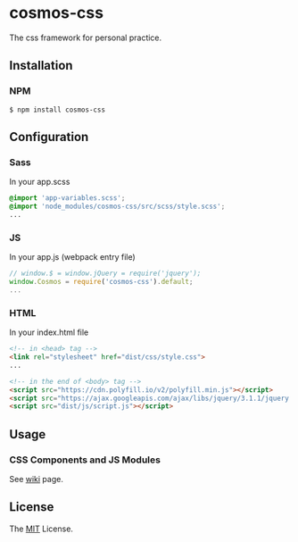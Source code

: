 # cosmos-css
The css framework for personal practice.

## Installation
### NPM
```shell
$ npm install cosmos-css
```

## Configuration
### Sass
In your app.scss
```scss
@import 'app-variables.scss';
@import 'node_modules/cosmos-css/src/scss/style.scss';
...
```
### JS
In your app.js (webpack entry file)
```js
// window.$ = window.jQuery = require('jquery');
window.Cosmos = require('cosmos-css').default;
...
```
### HTML
In your index.html file
```html
<!-- in <head> tag -->
<link rel="stylesheet" href="dist/css/style.css">
...

<!-- in the end of <body> tag -->
<script src="https://cdn.polyfill.io/v2/polyfill.min.js"></script> 
<script src="https://ajax.googleapis.com/ajax/libs/jquery/3.1.1/jquery.min.js"></script>
<script src="dist/js/script.js"></script>
```

## Usage
### CSS Components and JS Modules
See [wiki](https://github.com/archco/cosmos-css/wiki) page.

## License
The [MIT](https://github.com/archco/cosmos-css/blob/master/LICENSE) License.
